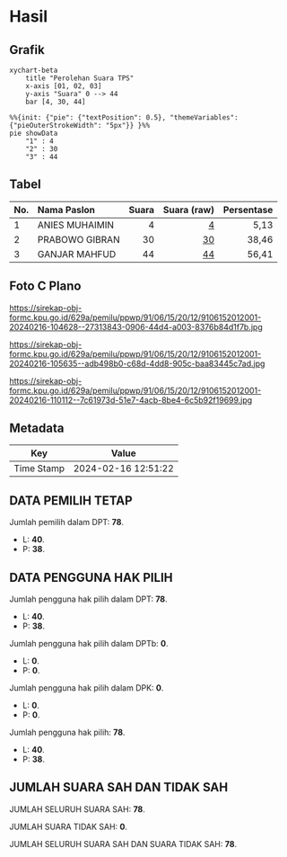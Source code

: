 # Hasil

## Grafik

```mermaid
xychart-beta
    title "Perolehan Suara TPS"
    x-axis [01, 02, 03]
    y-axis "Suara" 0 --> 44
    bar [4, 30, 44]
```

```mermaid
%%{init: {"pie": {"textPosition": 0.5}, "themeVariables": {"pieOuterStrokeWidth": "5px"}} }%%
pie showData
    "1" : 4
    "2" : 30
    "3" : 44
```

## Tabel

| No. | Nama Paslon    | Suara | Suara (raw) | Persentase |
|:--- |:-------------- | -----:| -----------:| ----------:|
| 1   | ANIES MUHAIMIN | 4     | [4][p-1]    | 5,13       |
| 2   | PRABOWO GIBRAN | 30    | [30][p-2]   | 38,46      |
| 3   | GANJAR MAHFUD  | 44    | [44][p-3]   | 56,41      |


[p-1]: https://github.com/gigit-pemilu/pemilu-2024-91-papua/blob/main/pilpres/hitung-suara/sub/91-papua/sub/06-biak-numfor/sub/15-swandiwe/sub/2012-orkdori/sub/001-tps/sub/paslon-1.txt
[p-2]: https://github.com/gigit-pemilu/pemilu-2024-91-papua/blob/main/pilpres/hitung-suara/sub/91-papua/sub/06-biak-numfor/sub/15-swandiwe/sub/2012-orkdori/sub/001-tps/sub/paslon-2.txt
[p-3]: https://github.com/gigit-pemilu/pemilu-2024-91-papua/blob/main/pilpres/hitung-suara/sub/91-papua/sub/06-biak-numfor/sub/15-swandiwe/sub/2012-orkdori/sub/001-tps/sub/paslon-3.txt

## Foto C Plano

https://sirekap-obj-formc.kpu.go.id/629a/pemilu/ppwp/91/06/15/20/12/9106152012001-20240216-104628--27313843-0906-44d4-a003-8376b84d1f7b.jpg

https://sirekap-obj-formc.kpu.go.id/629a/pemilu/ppwp/91/06/15/20/12/9106152012001-20240216-105635--adb498b0-c68d-4dd8-905c-baa83445c7ad.jpg

https://sirekap-obj-formc.kpu.go.id/629a/pemilu/ppwp/91/06/15/20/12/9106152012001-20240216-110112--7c61973d-51e7-4acb-8be4-6c5b92f19699.jpg


## Metadata

| Key        | Value               |
| ---------- | ------------------- |
| Time Stamp | 2024-02-16 12:51:22 |


## DATA PEMILIH TETAP

Jumlah pemilih dalam DPT: **78**.
 * L: **40**.
 * P: **38**.

## DATA PENGGUNA HAK PILIH

Jumlah pengguna hak pilih dalam DPT: **78**.
 * L: **40**.
 * P: **38**.

Jumlah pengguna hak pilih dalam DPTb: **0**.
 * L: **0**.
 * P: **0**.

Jumlah pengguna hak pilih dalam DPK: **0**.
 * L: **0**.
 * P: **0**.

Jumlah pengguna hak pilih: **78**.
 * L: **40**.
 * P: **38**.

## JUMLAH SUARA SAH DAN TIDAK SAH

JUMLAH SELURUH SUARA SAH: **78**.

JUMLAH SUARA TIDAK SAH: **0**.

JUMLAH SELURUH SUARA SAH DAN SUARA TIDAK SAH: **78**.


